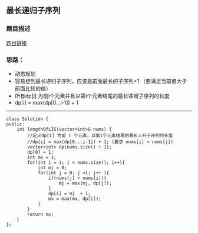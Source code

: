 ## 最长递归子序列

### 题目描述


[题目链接](https://leetcode.cn/problems/longest-increasing-subsequence/submissions/443957810/)

### 思路：
- 动态规划
- 容易想到最长递归子序列，应该是前面最长的子序列+1 （要满足当前值大于前面比较的值）
- 所有dp[i] 为前i个元素并且以第i个元素结尾的最长递增子序列的长度
- dp[i] = max(dp[0...i-1]) + 1


---

```
class Solution {
public:
    int lengthOfLIS(vector<int>& nums) {
        //定义dp[i] 为前 i 个元素，以第i个元素结尾的最长上升子序列的长度
        //dp[i] = max(dp[0...i-1]) + 1; (要求 nums[i] > nums[j])
        vector<int> dp(nums.size() + 1);
        dp[0] = 1;
        int mx = 1;
        for(int i = 1; i < nums.size(); i++){
            int mj = 0;
            for(int j = 0; j <i; j++ ){
                if(nums[j] < nums[i]){
                    mj = max(mj, dp[j]);
                }
                dp[i] = mj  + 1;
                mx = max(mx, dp[i]);
            }
        }
        return mx;
    }
};
```
